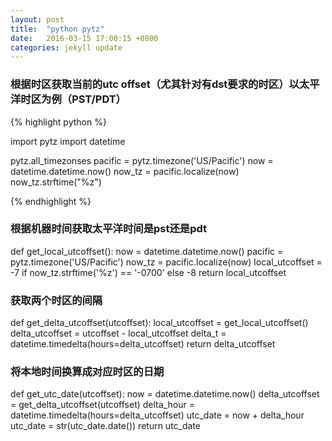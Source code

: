```yaml
---
layout: post
title:  "python pytz"
date:   2016-03-15 17:00:15 +0800
categories: jekyll update
---
```




### 根据时区获取当前的utc offset（尤其针对有dst要求的时区）以太平洋时区为例（PST/PDT）

{% highlight python %}

import pytz
import datetime

pytz.all_timezonses 
pacific = pytz.timezone('US/Pacific')
now = datetime.datetime.now()
now_tz = pacific.localize(now)
now_tz.strftime("%z")

{% endhighlight %}

### 根据机器时间获取太平洋时间是pst还是pdt

  def get_local_utcoffset():
      now = datetime.datetime.now()
      pacific = pytz.timezone('US/Pacific')
      now_tz = pacific.localize(now)
      local_utcoffset = -7 if now_tz.strftime('%z') == '-0700' else -8
      return local_utcoffset

### 获取两个时区的间隔
  def get_delta_utcoffset(utcoffset):
    local_utcoffset = get_local_utcoffset()
    delta_utcoffset = utcoffset - local_utcoffset
    delta_t = datetime.timedelta(hours=delta_utcoffset)
    return delta_utcoffset

### 将本地时间换算成对应时区的日期
  def get_utc_date(utcoffset):
      now = datetime.datetime.now()
      delta_utcoffset = get_delta_utcoffset(utcoffset)
      delta_hour = datetime.timedelta(hours=delta_utcoffset)
      utc_date = now + delta_hour
      utc_date = str(utc_date.date())
      return utc_date



